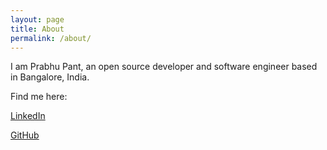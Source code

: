 ```yaml
---
layout: page
title: About
permalink: /about/
---
```


I am Prabhu Pant, an open source developer and software engineer based in Bangalore, India.

Find me here:

[LinkedIn](https://www.linkedin.com/in/prabhupant/)

[GitHub](https://github.com/prabhupant)

